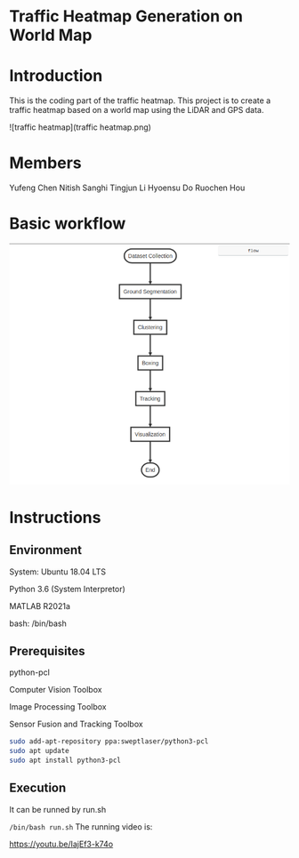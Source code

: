 # Traffic Heatmap Generation on World Map

# Introduction
This is the coding part of the traffic heatmap. This project is to create a traffic heatmap based on a world map using the LiDAR and GPS data.

![traffic heatmap](traffic heatmap.png)

# Members
Yufeng Chen
Nitish Sanghi
Tingjun Li
Hyoensu Do
Ruochen Hou

# Basic workflow
![workflow](workflow.png)


# Instructions

## Environment

System: Ubuntu 18.04 LTS

Python 3.6 (System Interpretor)

MATLAB R2021a

bash: /bin/bash

## Prerequisites

python-pcl

Computer Vision Toolbox

Image Processing Toolbox

Sensor Fusion and Tracking Toolbox

```bash
sudo add-apt-repository ppa:sweptlaser/python3-pcl
sudo apt update
sudo apt install python3-pcl
```

## Execution

It can be runned by run.sh

`/bin/bash run.sh`
The running video is:

https://youtu.be/IajEf3-k74o
